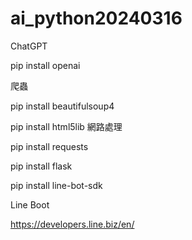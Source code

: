 # ai_python20240316

ChatGPT

pip  install openai

爬蟲

pip  install beautifulsoup4

pip  install html5lib
網路處理

pip install requests

pip install flask

pip install line-bot-sdk

Line Boot

https://developers.line.biz/en/
